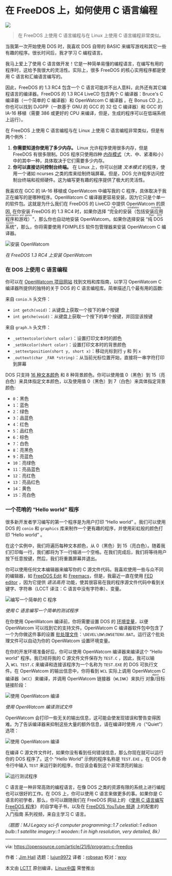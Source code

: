 [#]: subject: (How to program in C on FreeDOS)
[#]: via: (https://opensource.com/article/21/6/program-c-freedos)
[#]: author: (Jim Hall https://opensource.com/users/jim-hall)
[#]: collector: (lujun9972)
[#]: translator: (robsean)
[#]: reviewer: (wxy)
[#]: publisher: (wxy)
[#]: url: (https://linux.cn/article-15739-1.html)

在 FreeDOS 上，如何使用 C 语言编程
======

![][0]

> 在 FreeDOS 上使用 C 语言编程与在 Linux 上使用 C 语言编程非常类似。

当我第一次开始使用 DOS 时，我喜欢 DOS 自带的 BASIC 来编写游戏和其它一些有趣的程序。很长时间后，我才学习 C 编程语言。

我马上爱上了使用 C 语言做开发！它是一种简单易懂的编程语言，在编写有用的程序时，这给予我很大的灵活性。实际上，很多 FreeDOS 的核心实用程序都是使用 C 语言和汇编语言编写的。

因此，FreeDOS 的 1.3 RC4 包含一个 C 语言可能并不出人意料，此外还有其它编程语言的编译器。FreeDOS 的 1.3 RC4 LiveCD 包含两个 C 编译器：Bruce's C 编译器（一个简单的 C 编译器）和 OpenWatcom C 编译器 。在 Bonus CD 上，你也可以找到 DJGPP（一款基于 GNU 的 GCC 的 32 位 C 编译器）和 GCC 的 IA-16 移植（需要 386 或更好的 CPU 来编译，但是，生成的程序可以在低端系统上运行）。

在 FreeDOS 上使用 C 语言编程与在 Linux 上使用 C 语言编程非常类似，但是有两个例外：

  1. **你需要知道你使用了多少内存。** Linux 允许程序使用很多内存，但是 FreeDOS 有很多限制。DOS 程序只使用四种 [内存模式][2]（大、中、紧凑和小）中的其中一种，具体取决于它们需要多少内存。
  2. **你可以直接访问控制台终端。** 在 Linux 上，你可以创建 _文本模式_ 的程序，使用一个诸如 ncurses 之类的库来绘制终端屏幕。但是，DOS 允许程序访问控制台终端和视频硬件。这为编写更有趣的程序提供了极大的灵活性。

我喜欢在 GCC 的 IA-16 移植或 OpenWatcom 中编写我的 C 程序，具体取决于我正在编写的是哪种程序。OpenWatcom C 编译器更容易安装，因为它只是个单一的软件包。这就是为什么我们在 FreeDOS 的 LiveCD 中提供 OpenWatcom 的原因, 在你安装 FreeDOS 的 1.3 RC4 时，如果你选择 “<ruby>完全的安装（包括安装应用程序和游戏）<rt>Full installation including applications and games</rt></ruby>”，那么你也自动地安装 OpenWatcom。如果你选择安装 “<ruby>纯 DOS 系统<rt>Plain DOS system</rt></ruby>”，那么，你将需要使用 FDIMPLES 软件包管理器来安装 OpenWatcom C 编译器。

![安装 OpenWatcom][3]

*在 FreeDOS 1.3 RC4 上安装 OpenWatcom*

### 在 DOS 上使用 C 语言编程

你可以在 [OpenWatcom 项目网站][5] 找到文档和库指南，以学习 OpenWatcom C 编译器所提供的独特的关于 DOS 的 C 语言编程库。简单描述几个最有用的函数:

来自 `conio.h` 头文件：

  * `int getch(void)`：从键盘上获取一个按下的单个按键
  * `int getche(void)`：从键盘上获取一个按下的单个按键，并回显该按键

来自 `graph.h` 头文件：

  * `_settextcolor(short color)`：设置打印文本时的颜色
  * `_setbkcolor(short color)`：设置打印文本时的背景颜色
  * `_settextposition(short y, short x)`：移动光标到行 `y` 和 列 `x`
  * `_outtext(char _FAR *string)`：从当前光标位置开始，直接将一串字符打印到屏幕

DOS 只支持 [16 种文本颜色][6] 和 8 种背景颜色。你可以使用值 0（黑色）到 15（亮白色）来具体指定文本颜色，以及使用值 0（黑色）到 7（白色）来具体指定背景颜色:

  * `0`：黑色
  * `1`：蓝色
  * `2`：绿色
  * `3`：品蓝色
  * `4`：红色
  * `5`：品红色
  * `6`：棕色
  * `7`：白色
  * `8`：亮黑色
  * `9`：亮蓝色
  * `10`：亮绿色
  * `11`：亮品蓝色
  * `12`：亮红色
  * `13`：亮品红色
  * `14`：黄色
  * `15`：亮白色

### 一个花哨的 “Hello world” 程序

很多新开发者学习编写的第一个程序是为用户打印 “Hello world” 。我们可以使用 DOS 的 `conio` 和 `graphics` 库来制作一个更有趣的程序，并使用彩虹般的颜色打印 “Hello world” 。

在这个实例中，我们将遍历每种文本颜色，从 0（黑色）到 15（亮白色）。随着我们打印每一行，我们都将为下一行缩进一个空格。在我们完成后，我们将等待用户按下任意按键，然后，我们将重置屏幕并退出。

你可以使用任何文本编辑器来编写你的 C 源文件代码。我喜欢使用一些与众不同的编辑器，如 [FreeDOS Edit][7] 和 [Freemacs][8]，但是，我最近一直在使用 [FED editor][9] ，因为它提供 _语法高亮_ 功能，使其很容易在我的程序源文件代码中看到关键字、字符串（LCCT 译注：C 语言中没有字符串）、变量。

![编写一个简单的 C 程序][10]

*使用 C 语言编写一个简单的测试程序*

在你使用 OpenWatcom 编译前，你将需要设置 DOS 的 [环境变量][11]，以便 OpenWatcom 可以找到它的支持文件。OpenWatcom C 编译器软件包中包含了一个为你做这件事的设置 [批处理文件][12]：`\DEVEL\OW\OWSETENV.BAT`。运行这个批处理文件可以自动为你的 OpenWatcom 设置环境变量。

在你的开发环境准备好后，你可以使用 OpenWatcom 编译器来编译这个 “Hello world” 程序。我已经将我的 C 源文件文件保存为 `TEST.C` ，因此，我可以输入 `WCL TEST.C` 来编译和连接该程序为一个名称为 `TEST.EXE` 的 DOS 可执行文件。在 OpenWatcom 的输出信息中，你将看到 `WCL` 实际上调用 OpenWatcom C 编译器（`WCC`）来编译，并调用 OpenWatcom 链接器（`WLINK`）来执行 <ruby>对象/目标<rt>object</rt></ruby> 链接阶段：

![使用 OpenWatcom 编译][13]

*使用 OpenWatcom 编译测试文件*

OpenWatcom 会打印一些无关的输出信息，这可能会使发现错误和警告变得困难。为了告诉编译器来抑制这些大量的额外信息，请在编译时使用 `/Q`（“Quiet”）选项：

![使用 OpenWatcom 编译][14]

在编译 C 源文件文件时，如果你没有看到任何错误信息，那么你现在就可以运行你的 DOS 程序了。这个 “Hello World” 示例的程序名称是 `TEST.EXE` 。在 DOS 命令行中输入 `TEST` 来运行新的程序，你应该会看到这个非常漂亮的输出:

![运行测试程序][15]

C 语言是一种非常高效的编程语言，在像 DOS 之类的资源有限的系统上进行编程也可以很好的工作。在 DOS 上，你可以使用 C 语言来做更多的事。如果你是 C 语言的初学者，那么，你可以跟随我们在 FreeDOS 网站上的 《[使用 C 语言编写 FreeDOS 程序][16]》 的自学电子书，以及在 [FreeDOS YouTube 频道][17] 上的配套的 <ruby>入门指南<rt>how-to</rt></ruby> 系列视频，来自主学习 C 语言。


*（题图：MJ:Legacy sci-fi computer programming::1.7 celestial::1 edison bulb::1 satellite imagery::1 wooden::1 in high resolution, very detailed, 8k）*

--------------------------------------------------------------------------------

via: https://opensource.com/article/21/6/program-c-freedos

作者：[Jim Hall][a]
选题：[lujun9972][b]
译者：[robsean](https://github.com/robsean)
校对：[wxy](https://github.com/wxy)

本文由 [LCTT](https://github.com/LCTT/TranslateProject) 原创编译，[Linux中国](https://linux.cn/) 荣誉推出

[a]: https://opensource.com/users/jim-hall
[b]: https://github.com/lujun9972
[1]: https://opensource.com/sites/default/files/styles/image-full-size/public/lead-images/OSDC_women_computing_2.png?itok=JPlR5aCA (Woman sitting in front of her computer)
[2]: https://devblogs.microsoft.com/oldnewthing/20200728-00/?p=104012
[3]: https://opensource.com/sites/default/files/uploads/install-ow.png (Installing OpenWatcom on FreeDOS 1.3 RC4)
[4]: https://creativecommons.org/licenses/by-sa/4.0/
[5]: http://openwatcom.org/
[6]: https://opensource.com/article/21/6/freedos-sixteen-colors
[7]: https://opensource.com/article/21/6/freedos-text-editor
[8]: https://opensource.com/article/21/6/freemacs
[9]: https://opensource.com/article/21/1/fed-editor
[10]: https://opensource.com/sites/default/files/uploads/fed-test.png (Writing a simple test program in C)
[11]: https://opensource.com/article/21/6/freedos-environment-variables
[12]: https://opensource.com/article/21/6/automate-tasks-bat-files-freedos
[13]: https://opensource.com/sites/default/files/uploads/wcl-test.png (Compiling the test program with OpenWatcom)
[14]: https://opensource.com/sites/default/files/uploads/wcl-q-test.png (Use the /Q \("Quiet"\) option to make OpenWatcom print less output)
[15]: https://opensource.com/sites/default/files/uploads/test.png (You can create beautiful programs in C)
[16]: https://www.freedos.org/books/cprogramming/
[17]: https://www.youtube.com/freedosproject
[0]: https://img.linux.net.cn/data/attachment/album/202304/20/153041cl4dqmq46p63vl6l.jpg